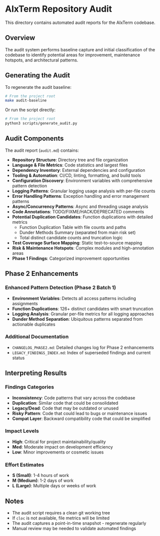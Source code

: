 # AIxTerm Repository Audit

This directory contains automated audit reports for the AIxTerm codebase.

## Overview

The audit system performs baseline capture and initial classification of the codebase to identify potential areas for improvement, maintenance hotspots, and architectural patterns.

## Generating the Audit

To regenerate the audit baseline:

```bash
# From the project root
make audit-baseline
```

Or run the script directly:

```bash
# From the project root  
python3 scripts/generate_audit.py
```

## Audit Components

The audit report (`audit.md`) contains:

- **Repository Structure**: Directory tree and file organization
- **Language & File Metrics**: Code statistics and largest files
- **Dependency Inventory**: External dependencies and configuration
- **Tooling & Automation**: CI/CD, linting, formatting, and build tools
- **Configuration Discovery**: Environment variables with comprehensive pattern detection
- **Logging Patterns**: Granular logging usage analysis with per-file counts
- **Error Handling Patterns**: Exception handling and error management patterns
- **Async/Concurrency Patterns**: Async and threading usage analysis
- **Code Annotations**: TODO/FIXME/HACK/DEPRECATED comments
- **Potential Duplication Candidates**: Function duplications with detailed metrics
  - Function Duplication Table with file counts and paths
  - Dunder Methods Summary (separated from main risk set)
  - Total distinct candidate counts and truncation logic
- **Test Coverage Surface Mapping**: Static test-to-source mapping
- **Risk & Maintenance Hotspots**: Complex modules and high-annotation areas
- **Phase 1 Findings**: Categorized improvement opportunities

## Phase 2 Enhancements

### Enhanced Pattern Detection (Phase 2 Batch 1)

- **Environment Variables**: Detects all access patterns including assignments
- **Function Duplications**: 126+ distinct candidates with smart truncation
- **Logging Analysis**: Granular per-file metrics for all logging approaches
- **Dunder Method Separation**: Ubiquitous patterns separated from actionable duplicates

### Additional Documentation

- `CHANGELOG_PHASE2.md`: Detailed changes log for Phase 2 enhancements
- `LEGACY_FINDINGS_INDEX.md`: Index of superseded findings and current status

## Interpreting Results

### Findings Categories

- **Inconsistency**: Code patterns that vary across the codebase
- **Duplication**: Similar code that could be consolidated
- **Legacy/Dead**: Code that may be outdated or unused
- **Risky Pattern**: Code that could lead to bugs or maintenance issues
- **Compat Layer**: Backward compatibility code that could be simplified

### Impact Levels

- **High**: Critical for project maintainability/quality
- **Med**: Moderate impact on development efficiency
- **Low**: Minor improvements or cosmetic issues

### Effort Estimates

- **S (Small)**: 1-4 hours of work
- **M (Medium)**: 1-2 days of work  
- **L (Large)**: Multiple days or weeks of work

## Notes

- The audit script requires a clean git working tree
- If `cloc` is not available, file metrics will be limited
- The audit captures a point-in-time snapshot - regenerate regularly
- Manual review may be needed to validate automated findings